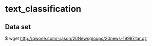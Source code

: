 # text_classification

## Data set

$ wget http://qwone.com/~jason/20Newsgroups/20news-19997.tar.gz
